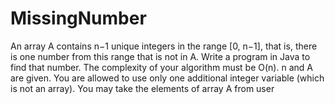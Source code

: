 # MissingNumber
An array A contains n−1 unique integers in the range [0, n−1], that is, there is one 
number from this range that is not in A. Write a program in Java to find that number. 
The complexity of your algorithm must be O(n). n and A are given. You are allowed to 
use only one additional integer variable (which is not an array). You may take the 
elements of array A from user
